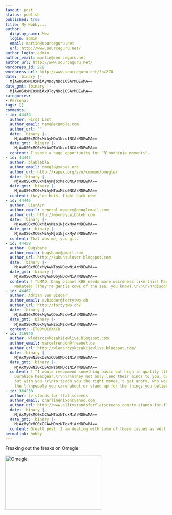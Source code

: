 ```yaml
---
layout: post
status: publish
published: true
title: My Hobby...
author:
  display_name: Mez
  login: admin
  email: martin@sourceguru.net
  url: http://www.sourceguru.net/
author_login: admin
author_email: martin@sourceguru.net
author_url: http://www.sourceguru.net/
wordpress_id: 278
wordpress_url: http://www.sourceguru.net/?p=278
date: !binary |-
  MjAwOS0xMC0xMiAyMDoyNDo1OSArMDEwMA==
date_gmt: !binary |-
  MjAwOS0xMC0xMiAxOToyNDo1OSArMDEwMA==
categories:
- Personal
tags: []
comments:
- id: 44439
  author: First Last
  author_email: name@example.com
  author_url: ''
  date: !binary |-
    MjAwOS0xMC0xMiAyMDo1Nzo1NCArMDEwMA==
  date_gmt: !binary |-
    MjAwOS0xMC0xMiAxOTo1Nzo1NCArMDEwMA==
  content: I sense a huge opportunity for "Bloodninja moments".
- id: 44442
  author: blablabla
  author_email: omegla@xapek.org
  author_url: http://xapek.org/svn/common/omegle/
  date: !binary |-
    MjAwOS0xMC0xMiAyMjoxMzo0NCArMDEwMA==
  date_gmt: !binary |-
    MjAwOS0xMC0xMiAyMToxMzo0NCArMDEwMA==
  content: they're bots, fight back now!
- id: 44446
  author: CiarÃ¡n
  author_email: general.mooney@googlemail.com
  author_url: http://mooney.wibbleh.com
  date: !binary |-
    MjAwOS0xMC0xMiAyMzo1NjoxMyArMDEwMA==
  date_gmt: !binary |-
    MjAwOS0xMC0xMiAyMjo1NjoxMyArMDEwMA==
  content: That was me, you git.
- id: 44458
  author: Bugsbane
  author_email: bugsbane@gmail.com
  author_url: http://kubuntulover.blogspot.com
  date: !binary |-
    MjAwOS0xMC0xMyAwNToyNDowNiArMDEwMA==
  date_gmt: !binary |-
    MjAwOS0xMC0xMyAwNDoyNDowNiArMDEwMA==
  content: ! "LMAO. Dang planet KDE needs more weirdness like this! Manatee! Manatee!
    Manatee! (They're gentle cows of the sea, you know).\r\n\r\n*disconnects*"
- id: 44467
  author: Adrian von Bidder
  author_email: avbidder@fortytwo.ch
  author_url: http://fortytwo.ch/
  date: !binary |-
    MjAwOS0xMC0xMyAwODoxMzowMiArMDEwMA==
  date_gmt: !binary |-
    MjAwOS0xMC0xMyAwNzoxMzowMiArMDEwMA==
  content: -ETOOMUCHXKCD
- id: 316940
  author: wlodarczykczakijewlive.blogspot.com
  author_email: marcelrendon@freenet.de
  author_url: http://wlodarczykczakijewlive.blogspot.com/
  date: !binary |-
    MjAxMy0wNi0xOSAxODo0MDo1NiArMDEwMA==
  date_gmt: !binary |-
    MjAxMy0wNi0xOSAxNzo0MDo1NiArMDEwMA==
  content: ! "I would recommend something basic but high in quality like Everlast
    Durahide headgear.\r\n\r\nThey not only lend their minds to you, but also work
    out with you \r\nto teach you the right moves. t get angry, who would protect
    the \r\npeople you care about or stand up for the things you believe in."
- id: 364238
  author: tv stands for flat screens
  author_email: charlinenixon@yahoo.com
  author_url: http://www.alltvstandsforflatscreens.com/tv-stands-for-flat-screens/
  date: !binary |-
    MjAxMy0xMC0xOCAwMTozNToxMiArMDEwMA==
  date_gmt: !binary |-
    MjAxMy0xMC0xOCAwMDozNToxMiArMDEwMA==
  content: Greatt post. I am dealing with some of these issues as well..
permalink: hobby
---
```

<p>Freaking out the freaks on Omegle.</p>
<p><a href="http://www.sourceguru.net/wp-content/uploads/2009/10/Omegle.png"><img class="alignnone size-medium wp-image-279" title="Omegle" src="http://www.sourceguru.net/wp-content/uploads/2009/10/Omegle-300x170.png" alt="Omegle" width="300" height="170" /></a></p>
